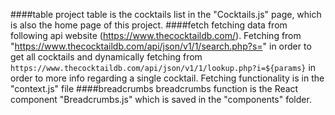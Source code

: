 ####table
project table is the cocktails list in the "Cocktails.js" page, which is also the home page of this project.
####fetch
fetching data from following api website (https://www.thecocktaildb.com/). Fetching from "https://www.thecocktaildb.com/api/json/v1/1/search.php?s=" in order to get all cocktails and dynamically fetching from   `https://www.thecocktaildb.com/api/json/v1/1/lookup.php?i=${params}` in order to more info regarding a single cocktail. Fetching functionality is in the "context.js" file
####breadcrumbs
breadcrumbs function is the React component "Breadcrumbs.js" which is saved in the "components" folder. 


